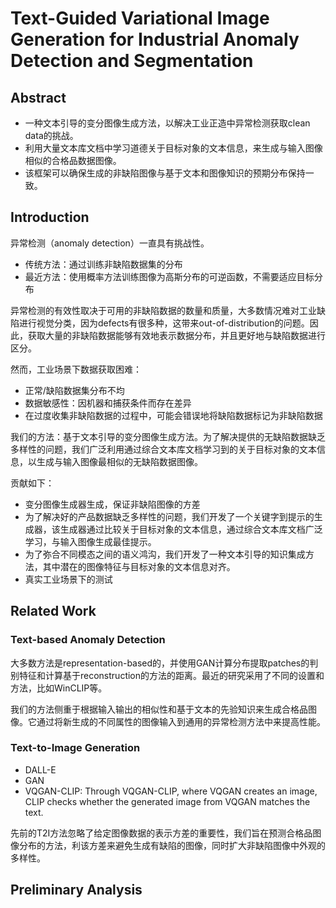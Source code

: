 # Text-Guided Variational Image Generation for Industrial Anomaly Detection and Segmentation

## Abstract

- 一种文本引导的变分图像生成方法，以解决工业正造中异常检测获取clean data的挑战。
- 利用大量文本库文档中学习道德关于目标对象的文本信息，来生成与输入图像相似的合格品数据图像。
- 该框架可以确保生成的非缺陷图像与基于文本和图像知识的预期分布保持一致。

## Introduction

异常检测（anomaly detection）一直具有挑战性。

- 传统方法：通过训练非缺陷数据集的分布
- 最近方法：使用概率方法训练图像为高斯分布的可逆函数，不需要适应目标分布

异常检测的有效性取决于可用的非缺陷数据的数量和质量，大多数情况难对工业缺陷进行视觉分类，因为defects有很多种，这带来out-of-distribution的问题。因此，获取大量的非缺陷数据能够有效地表示数据分布，并且更好地与缺陷数据进行区分。

然而，工业场景下数据获取困难：

- 正常/缺陷数据集分布不均
- 数据敏感性：因机器和捕获条件而存在差异
- 在过度收集非缺陷数据的过程中，可能会错误地将缺陷数据标记为非缺陷数据

我们的方法：基于文本引导的变分图像生成方法。为了解决提供的无缺陷数据缺乏多样性的问题，我们广泛利用通过综合文本库文档学习到的关于目标对象的文本信息，以生成与输入图像最相似的无缺陷数据图像。

贡献如下：

- 变分图像生成器生成，保证非缺陷图像的方差
- 为了解决好的产品数据缺乏多样性的问题，我们开发了一个关键字到提示的生成器，该生成器通过比较关于目标对象的文本信息，通过综合文本库文档广泛学习，与输入图像生成最佳提示。
- 为了弥合不同模态之间的语义鸿沟，我们开发了一种文本引导的知识集成方法，其中潜在的图像特征与目标对象的文本信息对齐。
- 真实工业场景下的测试

## Related Work

### Text-based Anomaly Detection

大多数方法是representation-based的，并使用GAN计算分布提取patches的判别特征和计算基于reconstruction的方法的距离。最近的研究采用了不同的设置和方法，比如WinCLIP等。

我们的方法侧重于根据输入输出的相似性和基于文本的先验知识来生成合格品图像。它通过将新生成的不同属性的图像输入到通用的异常检测方法中来提高性能。

### Text-to-Image Generation

- DALL-E
- GAN
- VQGAN-CLIP: Through VQGAN-CLIP, where VQGAN creates an image, CLIP checks whether the generated image from VQGAN matches the text.

先前的T2I方法忽略了给定图像数据的表示方差的重要性，我们旨在预测合格品图像分布的方法，利该方差来避免生成有缺陷的图像，同时扩大非缺陷图像中外观的多样性。

## Preliminary Analysis
